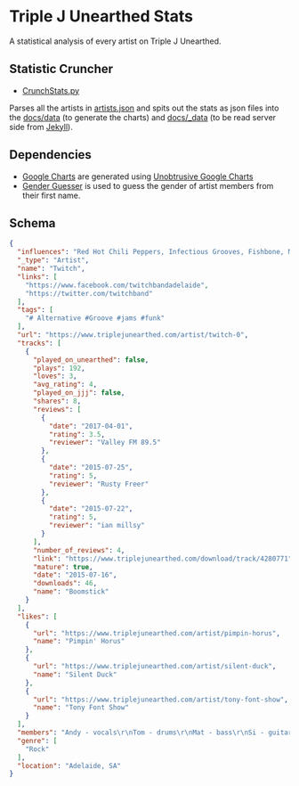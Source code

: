 # Triple J Unearthed Stats

A statistical analysis of every artist on Triple J Unearthed.

## Statistic Cruncher
- [CrunchStats.py](CrunchStats.py)

Parses all the artists in [artists.json](data/artists.json) and spits out the stats as json files into the [docs/data](docs/data) (to generate the charts) and [docs/_data](docs/_data) (to be read server side from [Jekyll](https://jekyllrb.com/docs/datafiles/)).

## Dependencies
- [Google Charts](https://developers.google.com/chart) are generated using [Unobtrusive Google Charts](https://github.com/craigles/unobtrusive-google-charts)
- [Gender Guesser](https://pypi.python.org/pypi/gender-guesser) is used to guess the gender of artist members from their first name.

## Schema
```json
{
  "influences": "Red Hot Chili Peppers, Infectious Grooves, Fishbone, Mr Bungle, Rage Against the Machine, Faith No More, Helmet, Brown Hornet, Primus, Incubus",
  "_type": "Artist",
  "name": "Twitch",
  "links": [
    "https://www.facebook.com/twitchbandadelaide",
    "https://twitter.com/twitchband"
  ],
  "tags": [
    "# Alternative #Groove #jams #funk"
  ],
  "url": "https://www.triplejunearthed.com/artist/twitch-0",
  "tracks": [
    {
      "played_on_unearthed": false,
      "plays": 192,
      "loves": 3,
      "avg_rating": 4,
      "played_on_jjj": false,
      "shares": 8,
      "reviews": [
        {
          "date": "2017-04-01",
          "rating": 3.5,
          "reviewer": "Valley FM 89.5"
        },
        {
          "date": "2015-07-25",
          "rating": 5,
          "reviewer": "Rusty Freer"
        },
        {
          "date": "2015-07-22",
          "rating": 5,
          "reviewer": "ian millsy"
        }
      ],
      "number_of_reviews": 4,
      "link": "https://www.triplejunearthed.com/download/track/4280771",
      "mature": true,
      "date": "2015-07-16",
      "downloads": 46,
      "name": "Boomstick"
    }
  ],
  "likes": [
    {
      "url": "https://www.triplejunearthed.com/artist/pimpin-horus",
      "name": "Pimpin' Horus"
    },
    {
      "url": "https://www.triplejunearthed.com/artist/silent-duck",
      "name": "Silent Duck"
    },
    {
      "url": "https://www.triplejunearthed.com/artist/tony-font-show",
      "name": "Tony Font Show"
    }
  ],
  "members": "Andy - vocals\r\nTom - drums\r\nMat - bass\r\nSi - guitar",
  "genre": [
    "Rock"
  ],
  "location": "Adelaide, SA"
}
```
